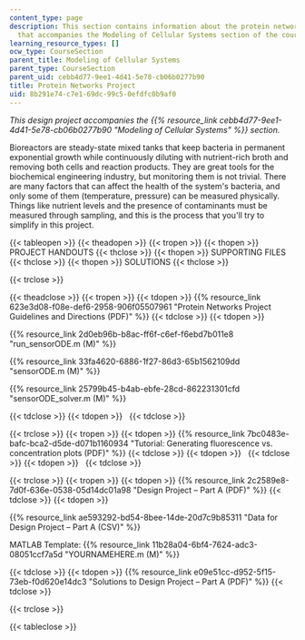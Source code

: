 ```yaml
---
content_type: page
description: This section contains information about the protein networks design project
  that accompanies the Modeling of Cellular Systems section of the course.
learning_resource_types: []
ocw_type: CourseSection
parent_title: Modeling of Cellular Systems
parent_type: CourseSection
parent_uid: cebb4d77-9ee1-4d41-5e78-cb06b0277b90
title: Protein Networks Project
uid: 8b291e74-c7e1-69dc-99c5-0efdfc0b9af0
---
```


_This design project accompanies the {{% resource_link cebb4d77-9ee1-4d41-5e78-cb06b0277b90 "Modeling of Cellular Systems" %}} section._

Bioreactors are steady-state mixed tanks that keep bacteria in permanent exponential growth while continuously diluting with nutrient-rich broth and removing both cells and reaction products. They are great tools for the biochemical engineering industry, but monitoring them is not trivial. There are many factors that can affect the health of the system's bacteria, and only some of them (temperature, pressure) can be measured physically. Things like nutrient levels and the presence of contaminants must be measured through sampling, and this is the process that you'll try to simplify in this project.

{{< tableopen >}}
{{< theadopen >}}
{{< tropen >}}
{{< thopen >}}
PROJECT HANDOUTS
{{< thclose >}}
{{< thopen >}}
SUPPORTING FILES
{{< thclose >}}
{{< thopen >}}
SOLUTIONS
{{< thclose >}}

{{< trclose >}}

{{< theadclose >}}
{{< tropen >}}
{{< tdopen >}}
{{% resource_link 623e3d08-f08e-def6-2958-906f05507961 "Protein Networks Project Guidelines and Directions (PDF)" %}}
{{< tdclose >}}
{{< tdopen >}}


{{% resource_link 2d0eb96b-b8ac-ff6f-c6ef-f6ebd7b011e8 "run\_sensorODE.m (M)" %}}

{{% resource_link 33fa4620-6886-1f27-86d3-65b1562109dd "sensorODE.m (M)" %}}

{{% resource_link 25799b45-b4ab-ebfe-28cd-862231301cfd "sensorODE\_solver.m (M)" %}}


{{< tdclose >}}
{{< tdopen >}}
 
{{< tdclose >}}

{{< trclose >}}
{{< tropen >}}
{{< tdopen >}}
{{% resource_link 7bc0483e-bafc-bca2-d5de-d071b1160934 "Tutorial: Generating fluorescence vs. concentration plots (PDF)" %}}
{{< tdclose >}}
{{< tdopen >}}
 
{{< tdclose >}}
{{< tdopen >}}
 
{{< tdclose >}}

{{< trclose >}}
{{< tropen >}}
{{< tdopen >}}
{{% resource_link 2c2589e8-7d0f-636e-0538-05d14dc01a98 "Design Project – Part A (PDF)" %}}
{{< tdclose >}}
{{< tdopen >}}


{{% resource_link ae593292-bd54-8bee-14de-20d7c9b85311 "Data for Design Project – Part A (CSV)" %}}

MATLAB Template: {{% resource_link 11b28a04-6bf4-7624-adc3-08051ccf7a5d "YOURNAMEHERE.m (M)" %}}


{{< tdclose >}}
{{< tdopen >}}
{{% resource_link e09e51cc-d952-5f15-73eb-f0d620e14dc3 "Solutions to Design Project – Part A (PDF)" %}}
{{< tdclose >}}

{{< trclose >}}

{{< tableclose >}}